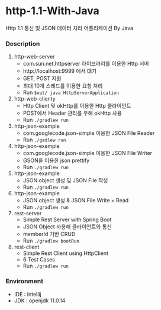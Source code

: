 # http-1.1-With-Java

Http 1.1 통신 및 JSON 데이터 처리 어플리케이션 By Java

### Description
1. http-web-server
    - com.sun.net.httpserver 라이브러리를 이용한 Http 서버
    - http://localhost:9999 에서 대기
    - GET, POST 지원
    - 최대 10개 스레드를 이용한 요청 처리
    - Run ```$out/ java HttpServerApplication ```
2. http-web-clienty
    - Http Client 및 okHttp를 이용한 Http 클라이언트 
    - POST에서 Header 관리를 우해 okHttp 사용
    - Run ```./gradlew run```
3. http-json-example
    - com.googlecode.json-simple 이용한 JSON File Reader
    - Run ```./gadlew run```
4. http-json-example
    - com.googlecode.json-simple 이용한 JSON File Writer
    - GSON을 이용한 json prettify
    - Run ```./gradlew run```
5. http-json-example
    - JSON object 생성 및 JSON File 작성
    - Run ```./gradlew run```
6. http-json-example
    - JSON object 생성 & JSON File Write + Read
    - Run ```./gradlew run```
7. rest-server
    - Simple Rest Server with Spring Boot
    - JSON Object 사용해 클라이언트와 통신
    - memberId 기반 CRUD
    - Run ```./gradlew bootRun```
8. rest-client
    - Simple Rest Client using HttpClient
    - 6 Test Cases
    - Run ```./gradlew run```

### Environment
- IDE : Intellij
- JDK : openjdk 11.0.14 
